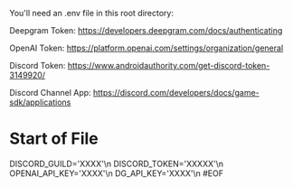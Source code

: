 You'll need an .env file in this root directory:

Deepgram Token:  https://developers.deepgram.com/docs/authenticating

OpenAI Token:  https://platform.openai.com/settings/organization/general

Discord Token:  https://www.androidauthority.com/get-discord-token-3149920/

Discord Channel App:  https://discord.com/developers/docs/game-sdk/applications

# Start of File
DISCORD_GUILD='XXXX'\n
DISCORD_TOKEN='XXXXX'\n
OPENAI_API_KEY='XXXX'\n
DG_API_KEY='XXXX'\n
#EOF
